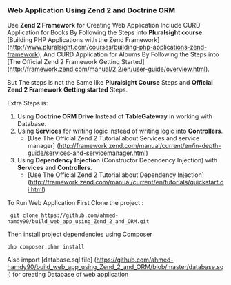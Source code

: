 ### Web Application Using Zend 2 and Doctrine ORM

Use **Zend 2 Framework** for Creating Web Application Include CURD Application for Books By Following the Steps into **Pluralsight course** [Building PHP Applications with the Zend Framework] (http://www.pluralsight.com/courses/building-php-applications-zend-framework),
And CURD Application for Albums By Following the Steps into [The Official Zend 2 Framework Getting Started] (http://framework.zend.com/manual/2.2/en/user-guide/overview.html).

But The steps is not the Same like **Pluralsight Course** Steps and **Official Zend 2 Framework Getting started** Steps.

Extra Steps is:

 1. Using **Doctrine ORM  Drive** Instead of **TableGateway** in working with Database.
 2. Using **Services** for writing logic instead of writing logic into **Controllers**.
    * [Use The Official Zend 2 Tutorial about Services and service manager] (http://framework.zend.com/manual/current/en/in-depth-guide/services-and-servicemanager.html)
 3. Using **Dependency Injection** (Constructor Dependency Injection) with **Services** and **Controllers**.
    * [Use The Official Zend 2 Tutorial about Dependency Injection] (http://framework.zend.com/manual/current/en/tutorials/quickstart.di.html)



 To Run Web Application First Clone the project :

 ```
  git clone https://github.com/ahmed-hamdy90/build_web_app_using_Zend_2_and_ORM.git
 ```

 Then install project dependencies using Composer

 ```
 php composer.phar install
 ```

 Also import [database.sql file] (https://github.com/ahmed-hamdy90/build_web_app_using_Zend_2_and_ORM/blob/master/database.sql) for creating Database of web application

